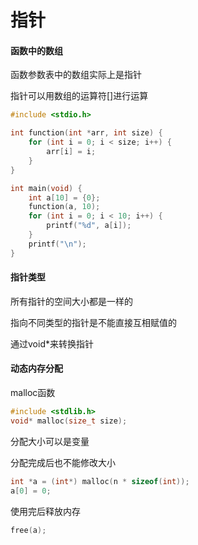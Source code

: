 # 指针

#### 函数中的数组

函数参数表中的数组实际上是指针

指针可以⽤数组的运算符[]进⾏运算

```c
#include <stdio.h>

int function(int *arr, int size) {
    for (int i = 0; i < size; i++) {
        arr[i] = i;
    }
}

int main(void) {
    int a[10] = {0};
    function(a, 10);
    for (int i = 0; i < 10; i++) {
        printf("%d", a[i]);
    }
    printf("\n");
}
```

#### 指针类型

所有指针的空间大小都是一样的

指向不同类型的指针是不能直接互相赋值的

通过void*来转换指针

#### 动态内存分配

malloc函数

```c
#include <stdlib.h>
void* malloc(size_t size);
```

分配大小可以是变量

分配完成后也不能修改大小

```c
int *a = (int*) malloc(n * sizeof(int));
a[0] = 0;
```

使用完后释放内存

```c
free(a);
```

